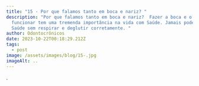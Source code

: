 ```yaml
---
title: "15 - Por que falamos tanto em boca e nariz? "
description: "Por que falamos tanto em boca e nariz?  Fazer a boca e o nariz
  funcionar tem uma tremenda importância na vida com Saúde. Jamais poderemos ter
  Saúde sem respirar e deglutir corretamente. "
author: Odontocrônicos
date: 2023-10-22T00:18:29.212Z
tags:
  - post
image: /assets/images/blog/15-.jpg
imageAlt: ..
---
```

.